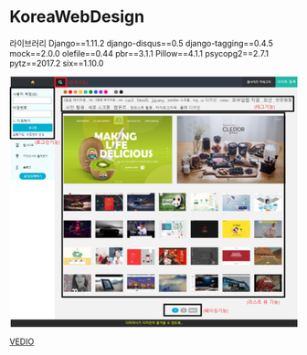 # KoreaWebDesign

라이브러리
Django==1.11.2
django-disqus==0.5
django-tagging==0.4.5
mock==2.0.0
olefile==0.44
pbr==3.1.1
Pillow==4.1.1
psycopg2==2.7.1
pytz==2017.2
six==1.10.0


![홈페이지메인화면](/img/index.PNG)

[VEDIO](https://youtu.be/lMpCfK1UeiY)
